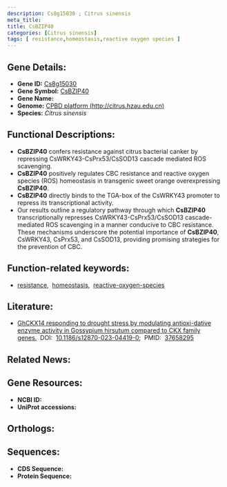 ```yaml
---
description: Cs8g15030 ; Citrus sinensis
meta_title:
title: CsBZIP40
categories: [Citrus sinensis]
tags: [ resistance,homeostasis,reactive oxygen species ]
---
```


## Gene Details:
- **Gene ID:** [Cs8g15030]()
- **Gene Symbol:** <u>CsBZIP40</u>
- **Gene Name:** 
- **Genome:** [CPBD platform (http://citrus.hzau.edu.cn)]()
- **Species:** *Citrus sinensis*

## Functional Descriptions:
   - **CsBZIP40** confers resistance against citrus bacterial canker by repressing CsWRKY43-CsPrx53/CsSOD13 cascade mediated ROS scavenging.
   - **CsBZIP40** positively regulates CBC resistance and reactive oxygen species (ROS) homeostasis in transgenic sweet orange overexpressing **CsBZIP40**.
   - **CsBZIP40** directly binds to the TGA-box of the CsWRKY43 promoter to repress its transcriptional activity.
   - Our results outline a regulatory pathway through which **CsBZIP40** transcriptionally represses CsWRKY43-CsPrx53/CsSOD13 cascade-mediated ROS scavenging in a manner conducive to CBC resistance. These mechanisms underscore the potential importance of **CsBZIP40**, CsWRKY43, CsPrx53, and CsSOD13, providing promising strategies for the prevention of CBC.

## Function-related keywords:
   - [resistance](/tags/resistance/),&nbsp;&nbsp;[homeostasis](/tags/homeostasis/),&nbsp;&nbsp;[reactive-oxygen-species](/tags/reactive-oxygen-species/)

## Literature:
   - [GhCKX14 responding to drought stress by modulating antioxi-dative enzyme activity in Gossypium hirsutum compared to CKX family genes.](https://doi.org/10.1186/s12870-023-04419-0)&nbsp;&nbsp;DOI:&nbsp;&nbsp;[10.1186/s12870-023-04419-0](https://doi.org/10.1186/s12870-023-04419-0);&nbsp;&nbsp;PMID:&nbsp;&nbsp;[37658295](https://pubmed.ncbi.nlm.nih.gov/37658295/)

## Related News:

## Gene Resources:
- **NCBI ID:**  [](https://www.ncbi.nlm.nih.gov/gene/?term=)
- **UniProt accessions:**  [](https://www.uniprot.org/uniprotkb//entry)

## Orthologs:

## Sequences:
- **CDS Sequence:**
- **Protein Sequence:**
